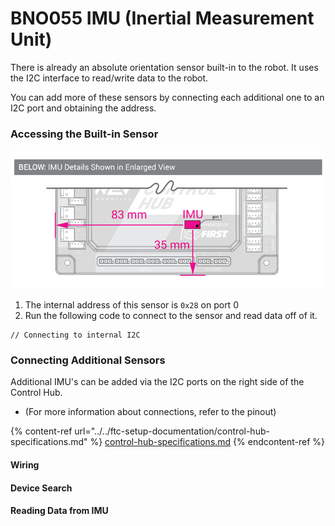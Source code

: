 # BNO055 IMU (Inertial Measurement Unit)

There is already an absolute orientation sensor built-in to the robot. It uses the I2C interface to read/write data to the robot.&#x20;

You can add more of these sensors by connecting each additional one to an I2C port and obtaining the address.&#x20;

### Accessing the Built-in Sensor

![](../../.gitbook/assets/image-2.png)

1. The internal address of this sensor is `0x28` on port 0
2. Run the following code to connect to the sensor and read data off of it.

```
// Connecting to internal I2C
```

### Connecting Additional Sensors

Additional IMU's can be added via the I2C ports on the right side of the Control Hub.&#x20;

* (For more information about connections, refer to the pinout)

{% content-ref url="../../ftc-setup-documentation/control-hub-specifications.md" %}
[control-hub-specifications.md](../../ftc-setup-documentation/control-hub-specifications.md)
{% endcontent-ref %}

#### Wiring

#### Device Search

#### Reading Data from IMU
